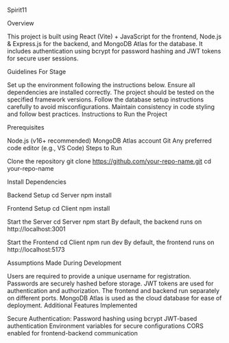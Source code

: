 Spirit11

Overview

This project is built using React (Vite) + JavaScript for the frontend, Node.js & Express.js for the backend, and MongoDB Atlas for the database. It includes authentication using bcrypt for password hashing and JWT tokens for secure user sessions.

Guidelines For Stage

Set up the environment following the instructions below.
Ensure all dependencies are installed correctly.
The project should be tested on the specified framework versions.
Follow the database setup instructions carefully to avoid misconfigurations.
Maintain consistency in code styling and follow best practices.
Instructions to Run the Project

Prerequisites

Node.js (v16+ recommended)
MongoDB Atlas account
Git
Any preferred code editor (e.g., VS Code)
Steps to Run

Clone the repository git clone https://github.com/your-repo-name.git cd your-repo-name

Install Dependencies

Backend Setup cd Server npm install

Frontend Setup cd Client npm install

Start the Server
cd Server npm start By default, the backend runs on http://localhost:3001

Start the Frontend
cd Client npm run dev By default, the frontend runs on http://localhost:5173

Assumptions Made During Development

Users are required to provide a unique username for registration.
Passwords are securely hashed before storage.
JWT tokens are used for authentication and authorization.
The frontend and backend run separately on different ports.
MongoDB Atlas is used as the cloud database for ease of deployment.
Additional Features Implemented

Secure Authentication: Password hashing using bcrypt JWT-based authentication
Environment variables for secure configurations
CORS enabled for frontend-backend communication
